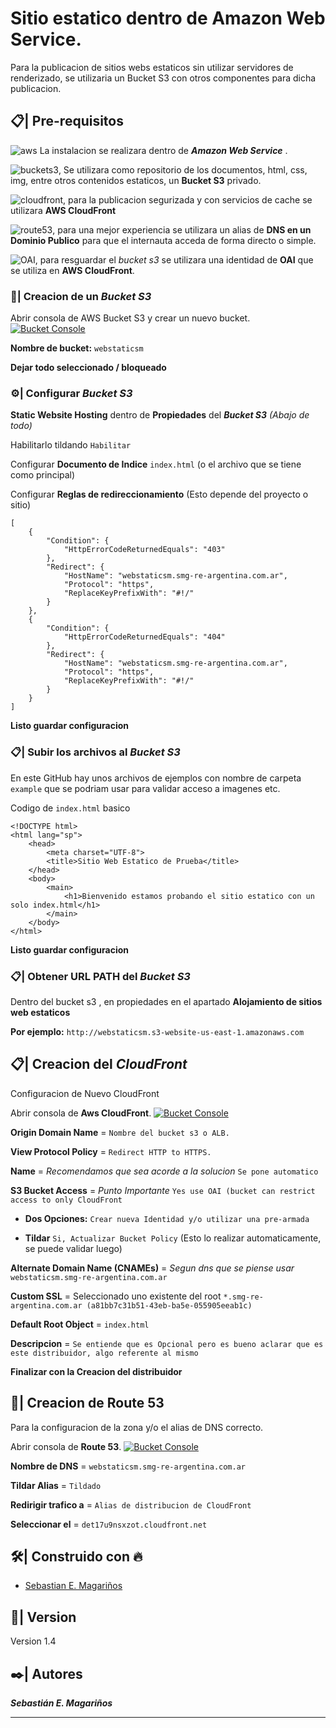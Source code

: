 # Sitio estatico dentro de Amazon Web Service.

Para la publicacion de sitios webs estaticos sin utilizar servidores de renderizado, se utilizaria un Bucket S3 con otros componentes para dicha publicacion.

## 📋| Pre-requisitos 

 ![aws](https://img.shields.io/badge/Cloud-AWS-green?style=flat&logo=amazonaws) La instalacion se realizara dentro de **_Amazon Web Service_** .

![buckets3](https://img.shields.io/badge/Repositorio-BucketS3-red?style=flat&logo=amazons3), Se utilizara como repositorio de los documentos, html, css, img, entre otros contenidos estaticos, un **Bucket S3** privado.

![cloudfront](https://img.shields.io/badge/Distribuidor-CloudFront-blue?style=flat&logo=cloudflare), para la publicacion segurizada y con servicios de cache se utilizara **AWS CloudFront**

![route53](https://img.shields.io/badge/DNS-Route53-yellow?style=flat&logo=amazon), para una mejor experiencia se utilizara un alias de **DNS en un Dominio Publico** para que el internauta acceda de forma directo o simple.

![OAI](https://img.shields.io/badge/Identidad-OAI-cyan?style=flat&logo=GreenSock), para resguardar el _bucket s3_ se utilizara una identidad de **OAI** que se utiliza en **AWS CloudFront**.


### 🚀| Creacion de un _Bucket S3_

Abrir consola de AWS Bucket S3 y crear un nuevo bucket. [![Bucket Console](https://img.shields.io/badge/Url-Bucket_S3_Console-0078D7?logo=Microsoft-edge&logoColor=white)](https://s3.console.aws.amazon.com/s3/home)

**Nombre de bucket:** `webstaticsm`

**Dejar todo seleccionado / bloqueado**

### ⚙️| Configurar _Bucket S3_

**Static Website Hosting** dentro de **Propiedades** del **_Bucket S3_** _(Abajo de todo)_

Habilitarlo tildando `Habilitar`

Configurar **Documento de Indice** `index.html` (o el archivo que se tiene como principal) 

Configurar **Reglas de redireccionamiento** (Esto depende del proyecto o sitio)
```
[
    {
        "Condition": {
            "HttpErrorCodeReturnedEquals": "403"
        },
        "Redirect": {
            "HostName": "webstaticsm.smg-re-argentina.com.ar",
            "Protocol": "https",
            "ReplaceKeyPrefixWith": "#!/"
        }
    },
    {
        "Condition": {
            "HttpErrorCodeReturnedEquals": "404"
        },
        "Redirect": {
            "HostName": "webstaticsm.smg-re-argentina.com.ar",
            "Protocol": "https",
            "ReplaceKeyPrefixWith": "#!/"
        }
    }
]
```
**Listo guardar configuracion**

### 📋| Subir los archivos al _Bucket S3_

En este GitHub hay unos archivos de ejemplos con nombre de carpeta `example` que se podriam usar para validar acceso a imagenes etc.

Codigo de `index.html` basico

```
<!DOCTYPE html>
<html lang="sp">
    <head>
        <meta charset="UTF-8">
        <title>Sitio Web Estatico de Prueba</title>
    </head>
    <body>
        <main>
            <h1>Bienvenido estamos probando el sitio estatico con un solo index.html</h1>
        </main>
    </body>
</html>
```

**Listo guardar configuracion**

### 📋| Obtener URL PATH del _Bucket S3_

Dentro del bucket s3 , en propiedades en el apartado **Alojamiento de sitios web estaticos**

**Por ejemplo:** `http://webstaticsm.s3-website-us-east-1.amazonaws.com`


## 📋| Creacion del _CloudFront_

Configuracion de Nuevo CloudFront

Abrir consola de **Aws CloudFront**. [![Bucket Console](https://img.shields.io/badge/Url-AWS_CloudFront-0078D7?logo=Microsoft-edge&logoColor=white)](https://console.aws.amazon.com/cloudfront/v3/home)


**Origin Domain Name** = `Nombre del bucket s3 o ALB.`

**View Protocol Policy** = `Redirect HTTP to HTTPS.`

**Name** = _Recomendamos que sea acorde a la solucion_ `Se pone automatico`

**S3 Bucket Access** = _Punto Importante_ `Yes use OAI (bucket can restrict access to only CloudFront`

- **Dos Opciones:** `Crear nueva Identidad y/o utilizar una pre-armada`

- **Tildar** `Si, Actualizar Bucket Policy` (Esto lo realizar automaticamente, se puede validar luego)

**Alternate Domain Name (CNAMEs)** = _Segun dns que se piense usar_ `webstaticsm.smg-re-argentina.com.ar`

**Custom SSL** = Seleccionado uno existente del root `*.smg-re-argentina.com.ar (a81bb7c31b51-43eb-ba5e-055905eeab1c)`

**Default Root Object** = `index.html`

**Descripcion** = `Se entiende que es Opcional pero es bueno aclarar que es este distribuidor, algo referente al mismo`


**Finalizar con la Creacion del distribuidor**

## 📄| Creacion de Route 53

Para la configuracion de la zona y/o el alias de DNS correcto.

Abrir consola de **Route 53**. [![Bucket Console](https://img.shields.io/badge/Url-Route_53_Console-0078D7?logo=Microsoft-edge&logoColor=white)](https://console.aws.amazon.com/route53/home)

**Nombre de DNS** = `webstaticsm.smg-re-argentina.com.ar`

**Tildar Alias** = `Tildado`

**Redirigir trafico a** = `Alias de distribucion de CloudFront`

**Seleccionar el** = `det17u9nsxzot.cloudfront.net`


## 🛠️| Construido con 🔥

* [Sebastian E. Magariños](http://www.linkedin.com/in/smagarinos)

## 📌| Version

Version 1.4

## ✒️| Autores 

_**Sebastián E. Magariños**_


---

